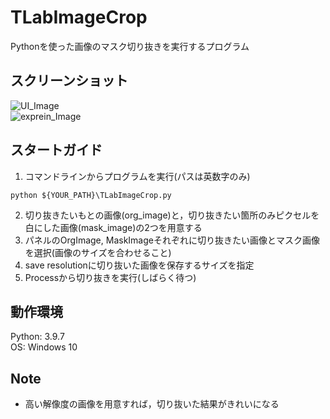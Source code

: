 # TLabImageCrop
Pythonを使った画像のマスク切り抜きを実行するプログラム  

## スクリーンショット
![UI_Image](https://user-images.githubusercontent.com/121733943/213375713-eb072071-d181-4572-b934-282436bb0543.png)  
![exprein_Image](https://user-images.githubusercontent.com/121733943/213297583-60b8a58e-1b32-4e3e-a0de-b9ef9ee1bd57.png)  

## スタートガイド
1. コマンドラインからプログラムを実行(パスは英数字のみ)
```
python ${YOUR_PATH}\TLabImageCrop.py  
```  
2. 切り抜きたいもとの画像(org_image)と，切り抜きたい箇所のみピクセルを白にした画像(mask_image)の2つを用意する  
3. パネルのOrgImage, MaskImageそれぞれに切り抜きたい画像とマスク画像を選択(画像のサイズを合わせること)
4. save resolutionに切り抜いた画像を保存するサイズを指定
5. Processから切り抜きを実行(しばらく待つ)

## 動作環境
Python: 3.9.7  
OS: Windows 10

## Note
- 高い解像度の画像を用意すれば，切り抜いた結果がきれいになる
